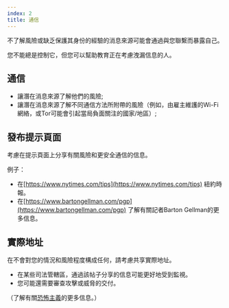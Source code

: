 ```yaml
---
index: 2
title: 通信
---
```

不了解風險或缺乏保護其身份的經驗的消息來源可能會通過與您聯繫而暴露自己。

您不能總是控制它，但您可以幫助教育正在考慮洩漏信息的人。

## 通信

* 讓潛在消息來源了解他們的風險;
* 讓潛在消息來源了解不同通信方法所附帶的風險（例如，由雇主維護的Wi-Fi網絡，或Tor可能會引起當局負面關注的國家/地區）;

## 發布提示頁面

考慮在提示頁面上分享有關風險和更安全通信的信息。

例子：

* 在[https://www.nytimes.com/tips](https://www.nytimes.com/tips) 紐約時報。
* 在[https://www.bartongellman.com/pgp](https://www.bartongellman.com/pgp) 了解有關記者Barton Gellman的更多信息。

## 實際地址

在不會對您的情況和風險程度構成任何，請考慮共享實際地址。

* 在某些司法管轄區，通過該帖子分享的信息可能更好地受到監視。
* 您可能還需要審查攻擊或威脅的交付。

（了解有關[恐怖主義](umbrella://incident-response/terrorism/beginner)的更多信息。）